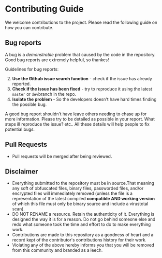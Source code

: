 # Contributing Guide

We welcome contributions to the project. Please read the following guide on how you can contribute.

## Bug reports

A bug is a *demonstrable* problem that caused by the code in the repository.
Good bug reports are extremely helpful, so thankes!

Guidelines for bug reports:

2. **Use the Github issue search function** - check if the issue has already reported.
3. **Check if the issue has been fixed** - try to reproduce it using the latest `master` or `dev`branch in the repo.
4. **Isolate the problem** - So the developers doesn't have hard times finding the possible bug.

A good bug report shouldn't have leave others needing to chase up for more information.
Please try to be detailed as possible in your report. What steps ill reproduce the issue? etc..
All these details will help people to fix potential bugs.

## Pull Requests

- Pull requests will be merged after being reviewed.

## Disclaimer
- Everything submitted to the repository must be in source.That meaning any soft of obfuscated files, binary files, passworded files, and/or encrypted files will immediately removed (unless the file is a representation of the latest compiled **compatible AND working version** of which this file must only be binary source and include a virustotal scan).
- DO NOT RENAME a resource. Retain the authenticity of it. Everything is designed the way it is for a reason. Do not go behind someone else and redo what someone took the time and effort to do to make everything work.
- Contributions are made to this repository as a goodness of heart and a record kept of the contributor's contributions history for their work.
- Violating any of the above hereby informs you that you will be removed from this community and branded as a leech.
